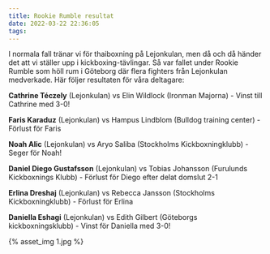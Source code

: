 ```yaml
---
title: Rookie Rumble resultat
date: 2022-03-22 22:36:05
tags:
---
```


I normala fall tränar vi för thaiboxning på Lejonkulan, men då och då händer det att vi ställer upp i kickboxing-tävlingar. Så var fallet under Rookie Rumble som höll rum i Göteborg där flera fighters från Lejonkulan medverkade. Här följer resultaten för våra deltagare:

**Cathrine Téczely** (Lejonkulan) vs Elin Wildlock (Ironman Majorna) - Vinst till Cathrine med 3-0!

**Faris Karaduz** (Lejonkulan) vs Hampus Lindblom (Bulldog training center) - Förlust för Faris

**Noah Alic** (Lejonkulan) vs Aryo Saliba (Stockholms Kickboxningklubb) - Seger för Noah!

**Daniel Diego Gustafsson** (Lejonkulan) vs Tobias Johansson (Furulunds Kickboxnings Klubb) - Förlust för Diego efter delat domslut 2-1

**Erlina Dreshaj** (Lejonkulan) vs Rebecca Jansson (Stockholms Kickboxningklubb) - Förlust för Erlina

**Daniella Eshagi** (Lejonkulan) vs Edith Gilbert (Göteborgs kickboxningsklubb) - Vinst för Daniella med 3-0!


<div style="" class="">
	{% asset_img 1.jpg %}
</div>

